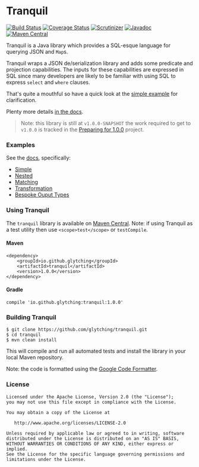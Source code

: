 Tranquil
========

[![Build Status](https://travis-ci.org/glytching/tranquil.svg?branch=master)](https://travis-ci.org/glytching/tranquil)  [![Coverage Status](https://coveralls.io/repos/github/glytching/tranquil/badge.svg?branch=master)](https://coveralls.io/github/glytching/tranquil?branch=master) [![Scrutinizer](https://img.shields.io/scrutinizer/g/glytching/tranquil.svg)](https://scrutinizer-ci.com/g/glytching/junit-extensions/) [![Javadoc](https://javadoc-badge.appspot.com/io.github.glytching/tranquil.svg?label=javadoc)](https://www.javadoc.io/doc/io.github.glytching/tranquil/1.0.0) [![Maven Central](https://img.shields.io/maven-central/v/io.github.glytching/tranquil.svg)](http://repo1.maven.org/maven2/io/github/glytching/tranquil/1.0.0/)

Tranquil is a Java library which provides a SQL-esque language for querying JSON and `Map`s.

Tranquil wraps a JSON de/serialization library and adds some predicate and projection capabilities. The inputs for these capabilities are expressed in SQL since many developers are likely to be familiar with using SQL to express `select` and `where` clauses.

That's quite a mouthful so have a quick look at the [simple example](https://github.com/glytching/tranquil/wiki/SimpleExample) for clarification.

Plenty more details [in the docs](https://github.com/glytching/tranquil/wiki).

> Note: this library is still at `v1.0.0-SNAPSHOT` the work required to get to `v1.0.0` is tracked in the [Preparing for 1.0.0](https://github.com/glytching/tranquil/projects/2) project.


### Examples

See the [docs](https://github.com/glytching/tranquil/wiki), specifically:

* [Simple](https://github.com/glytching/tranquil/wiki/SimpleExample)
* [Nested](https://github.com/glytching/tranquil/wiki/NestedExample)
* [Matching](https://github.com/glytching/tranquil/wiki/MatchingExample)
* [Transformation](https://github.com/glytching/tranquil/wiki/TransformationExample)
* [Bespoke Ouput Types](https://github.com/glytching/tranquil/wiki/BespokeOutputTypesExample)

### Using Tranquil

The `tranquil` library is available on [Maven Central](http://search.maven.org/#artifactdetails%7Cio.github.glytching%7Ctranquil%7C1.0.0%7Cjar). Note: if using Tranquil as a test utility then use `<scope>test</scope>` or `testCompile`.

#### Maven

```
<dependency>
    <groupId>io.github.glytching</groupId>
    <artifactId>tranquil</artifactId>
    <version>1.0.0</version>
</dependency>
```

#### Gradle

```
compile 'io.github.glytching:tranquil:1.0.0'
```

### Building Tranquil

```
$ git clone https://github.com/glytching/tranquil.git
$ cd tranquil
$ mvn clean install
```

This will compile and run all automated tests and install the library in your local Maven repository.

Note: the code is formatted using the [Google Code Formatter](https://github.com/google/google-java-format).

### License

    Licensed under the Apache License, Version 2.0 (the "License");
    you may not use this file except in compliance with the License.

    You may obtain a copy of the License at

       http://www.apache.org/licenses/LICENSE-2.0

    Unless required by applicable law or agreed to in writing, software
    distributed under the License is distributed on an "AS IS" BASIS,
    WITHOUT WARRANTIES OR CONDITIONS OF ANY KIND, either express or implied.
    See the License for the specific language governing permissions and
    limitations under the License.